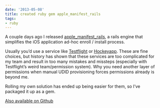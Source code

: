 ```yaml
---
date: '2013-05-08'
title: created ruby gem apple_manifest_rails
tags: 
- ruby
---
```

<p>A couple days ago I released <a href="http://rubygems.org/gems/apple_manifest_rails">apple_manifest_rails</a>, a rails engine that simplifies the iOS application ad-hoc enroll / install process.</p>

<p>Usually you&#8217;d use a service like <a href="https://testflightapp.com/">Testflight</a> or <a href="http://hockeyapp.net/">Hockeyapp</a>. These are fine choices, but history has shown that these services are too complicated for my team and result in too many mistakes and missteps (especially with Testflight&#8217;s weird team/permission system). Why you need another layer of permissions when manual UDID provisioning forces permissions already is beyond me.</p>

<p>Rolling my own solution has ended up being easier for them, so I&#8217;ve packaged it up as a gem.</p>

<p><a href="https://github.com/kfatehi/apple_manifest_rails">Also available on Github</a></p>
